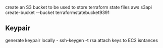 create an S3 bucket to be used to store terraform state files
aws s3api create-bucket --bucket terraformstatebucket9391

## Keypair
generate keypair locally - ssh-keygen -t rsa 
attach keys to EC2 isntances